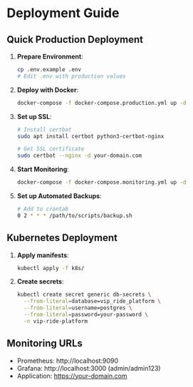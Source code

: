 
# Deployment Guide

## Quick Production Deployment

1. **Prepare Environment**:
   ```bash
   cp .env.example .env
   # Edit .env with production values
   ```

2. **Deploy with Docker**:
   ```bash
   docker-compose -f docker-compose.production.yml up -d
   ```

3. **Set up SSL**:
   ```bash
   # Install certbot
   sudo apt install certbot python3-certbot-nginx
   
   # Get SSL certificate
   sudo certbot --nginx -d your-domain.com
   ```

4. **Start Monitoring**:
   ```bash
   docker-compose -f docker-compose.monitoring.yml up -d
   ```

5. **Set up Automated Backups**:
   ```bash
   # Add to crontab
   0 2 * * * /path/to/scripts/backup.sh
   ```

## Kubernetes Deployment

1. **Apply manifests**:
   ```bash
   kubectl apply -f k8s/
   ```

2. **Create secrets**:
   ```bash
   kubectl create secret generic db-secrets \
     --from-literal=database=vip_ride_platform \
     --from-literal=username=postgres \
     --from-literal=password=your-password \
     -n vip-ride-platform
   ```

## Monitoring URLs

- Prometheus: http://localhost:9090
- Grafana: http://localhost:3000 (admin/admin123)
- Application: https://your-domain.com
